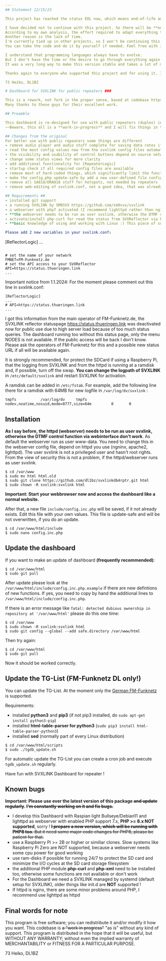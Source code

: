 ```yaml
---
## Statement 12/15/23

This project has reached the status EOL now, which means end-of-life and I close the development.

I have decided not to continue with this project. So there will be **no update to running with PHP8**.
According to my own analysis, the effort required to adapt everything to PHP8 is too extensive for me.
Another reason is the lack of time.
I'm currently tied up in other projects, so I won't be continuing this one anymore, not now - not later.
You can take the code and do it by yourself if needed. Feel free with it. Good luck.

I understand that programming languages always have to evolve.
But I don't have the time or the desire to go through everything again - and I won't start again.
It was a very long way to make this version stable and takes a lot of my spare time.

Thanks again to everyone who supported this project and for using it. I'm out now.

73 Heiko, DL1BZ

# Dashboard for SVXLINK for public repeaters ###

This is a rework, not fork in the proper sense, based at codebase https://github.com/FM-POLAND/hs_dashboard_pi (created by SP2ONG, SP0DZ).
Many thanks to these guys for their excellent work.

## Preamble

This dashboard is re-designed for use with public repeaters (duplex) in hamradio, less for hotspots (I mean FM-simplex systems, but it works too).
~~Beware, this all is a **work-in-progress** and I will fix things in the code.~~

## Changes from the original
For better use with public repeaters some things are different
- remove audio player and audio stuff complete for saving data rates if the repeater has only a network connection like LTE
- read the most config values now from the svxlink config files automatic
- the visibility and usability of control buttons depend on source network/source IP (private networks or public internet) for making the dashboard accessible from internet (if needed)
- change some status views for more clarity
- add additional functionality for [RepeaterLogic]
- startup check if all required config files are available
- remove most of hard-coded things, which significantly limit the functionality for flexible use
- make the config.php update-safe by add a new user-defined file config.inc.php
- remove all SA818/DRA818 stuff for hotspots, not needed by repeaters
- remove web-editing of svxlink.conf, not a good idea, that was already a dangerous thing with PiStar

## Requirements ##
- installed git support
- a running SVXLINK by SM0SVX https://github.com/sm0svx/svxlink
- a webserver with php7 activated (I recommend lighttpd rather than nginx, development and testing dashboard only with lighttpd too)
- **the webserver needs to be run as user svxlink, otherwise the DTMF controls via webinterface maybe be not working (there are some limitations if using PTYs)**
- activate/install php-curl for read the status from SVXReflector via his API
- **basic knowledge of using and working with Linux :) This piece of software is not plug'n'play !**

Please add 2 new variables in your svxlink.conf:
```
[ReflectorLogic]
...
```

# set the name of your network
FMNET=FM-Funknetz.de
# set the API access to your SVXReflector
API=https://status.thueringen.link
...
```

Important notice from 1.1.2024:
For the moment please comment out this line in svxlink.conf:
```
[ReflectorLogic]
...
# API=https://status.thueringen.link
...
```
I got this information from the main operator of FM-Funknetz.de, the SVXLINK reflector statuspage https://status.thueringen.link was deactivated now for public use due to high server load because of too much status queries.
The dashboard running too without this status page, only the menu NODES is not available.
If the public access will be back I don't know. Please ask the operators of FM-Funknetz for this and a possible new status URL if all will be available again.


It is strongly recommended, for protect the SDCard if using a Raspberry Pi, that the logging from SVXLINK and from the httpd is running at a ramdisk and, if possible, turn off the swap.
**You can change the logpath of SVXLINK** in ``/etc/default/svxlink`` and restart SVXLINK for activation.

A ramdisk can be added in ``/etc/fstab``. For example, add the following line there for a ramdisk with 64MB for new logfile in ``/var/log/dv/svxlink`` :

```
tmpfs           /var/log/dv     tmpfs   nodev,noatime,nosuid,mode=0777,size=64m         0       0
```

## Installation ##

**As I say before, the httpd (webserver) needs to be run as user svxlink, otherwise the DTMF control function via webinterface don't work**.
As default the webserver run as user www-data.
You need to change this in the webserver config file, depend on httpd you use (ngninx, apache2, lighttpd).
The user svxlink is not a privileged user and hasn't root rights. From the view of security this is not a problem, if the httpd/webserver runs as user svxlink.

```
$ cd /var/www
$ sudo mv html html.old
$ sudo git clone https://github.com/dl1bz/svxlinkdb4rptr.git html
$ sudo chown -R svxlink:svxlink html
```

**Important: Start your webbrowser now and access the dashboard like a normal website.**

After that, a new file ``include/config.inc.php`` will be saved, if it not already exists.
Edit this file with your own values. This file is update-safe and will be not overwritten, if you do an update.
```
$ cd /var/www/html/include
$ sudo nano config.inc.php
```

## Update the dashboard ##

If you want to make an update of dashboard **(frequently recommended)**:
```
$ cd /var/www/html
$ sudo git pull
```

After update please look at the ``/var/www/html/include/config.inc.php.example`` if there are new defintions of new functions.
If yes, you need to copy by hand the additional lines to ``/var/www/html/include/config.inc.php``.

If there is an error message like ``fatal: detected dubious ownership in repository at '/var/www/html'`` please do this one time:
```
$ cd /var/www
$ sudo chown -R svxlink:svxlink html
$ sudo git config --global --add safe.directory /var/www/html
```
Then try again:
```
$ cd /var/www/html
$ sudo git pull
```
Now it should be worked correctly.

## Update the TG-List (FM-Funknetz DL only!) ##

You can update the TG-List. At the moment only the [German FM-Funknetz](https://fm-funknetz.de/) is supported.

Requirements:
- installed **python3** and **pip3** (if not pip3 installed, do ``sudo apt-get install python3-pip``)
- installed **html-table-parser for python3** (``sudo pip3 install html-table-parser-python3``)
- installed **sed** (normally part of every Linux distribution)

```
$ cd /var/www/html/scripts
$ sudo ./tgdb_update.sh
```
For automatic update the TG-List you can create a cron job and execute ``tgdb_update.sh`` regularly.

Have fun with SVXLINK Dashboard for repeater !

## Known bugs

**Important: Please use ever the latest version of this package ~~and update regularly~~. ~~I'm constantly working on it and fix bugs.~~**

- I develop this Dashbaord with Raspian light Bullseye/Debian11 and lighttpd as webserver with enabled PHP support 7.x, **PHP >= 8.x NOT supported**, sorry ! ~~**I prepare a new version, which will be running with PHP8 too**. But it need some major code changes for PHP8, please be patient for that.~~
- use a Raspberry Pi >= 2B or higher or similiar clones. Slow systems like Raspberry Pi Zero are NOT supported, because a webserver needs some cpu power for good working
- use ram-disks if possible for running 24/7 to protect the SD card and minimize the I/O cycles at the SD card storage filesystem
- the additional PHP module **php-curl** and **php-xml** need to be installed too, otherwise some functions are not available or don't work
- For the Dashboard we need a SVXLINK managed by systemd (default setup for SVXLINK), older things like init.d are **NOT** supported !
- If httpd is nginx, there are some minor problems around PHP, I recommend use lighttpd as httpd

## Final words for note ##
This program is free software; you can redistribute it and/or modify it how you want.
This codebase is ~~a "work in progress"~~ "as is" without any kind of support.
This program is distributed in the hope that it will be useful, but WITHOUT ANY WARRANTY; without even the implied warranty of MERCHANTABILITY or FITNESS FOR A PARTICULAR PURPOSE.

73 Heiko, DL1BZ
